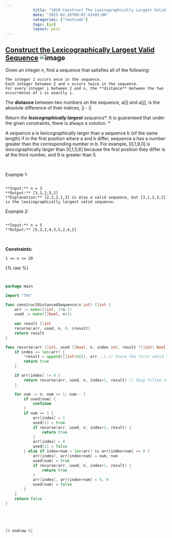 ```yaml
---
            title: "1819 Construct The Lexicographically Largest Valid Sequence"
            date: "2025-02-16T09:07:43+01:00"
            categories: ["leetcode"]
            tags: [go]
            layout: post
---
```

            
## [Construct the Lexicographically Largest Valid Sequence](https://leetcode.com/problems/construct-the-lexicographically-largest-valid-sequence) ![image](https://img.shields.io/badge/Difficulty-Medium-orange)

Given an integer n, find a sequence that satisfies all of the following:

	The integer 1 occurs once in the sequence.
	Each integer between 2 and n occurs twice in the sequence.
	For every integer i between 2 and n, the **distance** between the two occurrences of i is exactly i.

The **distance** between two numbers on the sequence, a[i] and a[j], is the absolute difference of their indices, |j - i|.

Return *the **lexicographically largest** sequence**. It is guaranteed that under the given constraints, there is always a solution. *

A sequence a is lexicographically larger than a sequence b (of the same length) if in the first position where a and b differ, sequence a has a number greater than the corresponding number in b. For example, [0,1,9,0] is lexicographically larger than [0,1,5,6] because the first position they differ is at the third number, and 9 is greater than 5.

 

Example 1:

```

**Input:** n = 3
**Output:** [3,1,2,3,2]
**Explanation:** [2,3,2,1,3] is also a valid sequence, but [3,1,2,3,2] is the lexicographically largest valid sequence.

```

Example 2:

```

**Input:** n = 5
**Output:** [5,3,1,4,3,5,2,4,2]

```

 

**Constraints:**

	1 <= n <= 20

{% raw %}


````go


package main

import "fmt"

func constructDistancedSequence(n int) []int {
    arr := make([]int, 2*n-1)
    used := make([]bool, n+1)
    
    var result []int
    recurse(arr, used, n, 0, &result)
    return result
}

func recurse(arr []int, used []bool, n, index int, result *[]int) bool {
    if index == len(arr) {
        *result = append([]int(nil), arr...) // Store the first valid solution
        return true
    }

    if arr[index] != 0 {
        return recurse(arr, used, n, index+1, result) // Skip filled indices
    }

    for num := n; num >= 1; num-- {
        if used[num] {
            continue
        }
        if num == 1 {
            arr[index] = 1
            used[1] = true
            if recurse(arr, used, n, index+1, result) {
                return true
            }
            arr[index] = 0
            used[1] = false
        } else if index+num < len(arr) && arr[index+num] == 0 {
            arr[index], arr[index+num] = num, num
            used[num] = true
            if recurse(arr, used, n, index+1, result) {
                return true
            }
            arr[index], arr[index+num] = 0, 0
            used[num] = false
        }
    }
    return false
}





{% endraw %}

